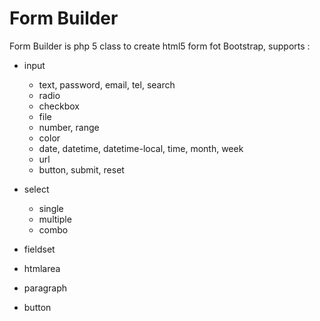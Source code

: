 # Form Builder

Form Builder is php 5 class to create html5 form fot Bootstrap, supports :

- input
  - text, password, email, tel, search
  - radio
  - checkbox
  - file
  - number, range
  - color
  - date, datetime, datetime-local, time, month, week
  - url
  - button, submit, reset

- select
  - single
  - multiple
  - combo

- fieldset
- htmlarea
- paragraph
- button
